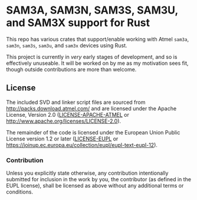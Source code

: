 # SAM3A, SAM3N, SAM3S, SAM3U, and SAM3X support for Rust

This repo has various crates that support/enable working with Atmel `sam3a`, `sam3n`, `sam3s`,
`sam3u`, and `sam3x` devices using Rust.

This project is currently in _very_ early stages of development, and so is effectively unuseable. It
will be worked on by me as my motivation sees fit, though outside contributions are more than
welcome.

## License

The included SVD and linker script files are sourced from http://packs.download.atmel.com/ and are
licensed under the Apache License, Version 2.0 ([LICENSE-APACHE-ATMEL](LICENSE-APACHE-ATMEL) or
http://www.apache.org/licenses/LICENSE-2.0).

The remainder of the code is licensed under the European Union Public License version 1.2 or later
([LICENSE-EUPL](LICENSE-EUPL) or https://joinup.ec.europa.eu/collection/eupl/eupl-text-eupl-12).

### Contribution

Unless you explicitly state otherwise, any contribution intentionally submitted for inclusion in the
work by you, the contributor (as defined in the EUPL license), shall be licensed as above
without any additional terms or conditions.